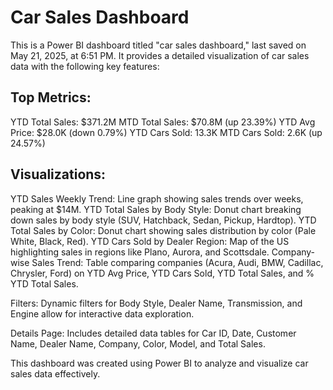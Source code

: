 # Car Sales Dashboard
This is a Power BI dashboard titled "car sales dashboard," last saved on May 21, 2025, at 6:51 PM. It provides a detailed visualization of car sales data with the following key features:

## Top Metrics: 

YTD Total Sales: $371.2M
MTD Total Sales: $70.8M (up 23.39%)
YTD Avg Price: $28.0K (down 0.79%)
YTD Cars Sold: 13.3K
MTD Cars Sold: 2.6K (up 24.57%)


## Visualizations:

YTD Sales Weekly Trend: Line graph showing sales trends over weeks, peaking at $14M.
YTD Total Sales by Body Style: Donut chart breaking down sales by body style (SUV, Hatchback, Sedan, Pickup, Hardtop).
YTD Total Sales by Color: Donut chart showing sales distribution by color (Pale White, Black, Red).
YTD Cars Sold by Dealer Region: Map of the US highlighting sales in regions like Plano, Aurora, and Scottsdale.
Company-wise Sales Trend: Table comparing companies (Acura, Audi, BMW, Cadillac, Chrysler, Ford) on YTD Avg Price, YTD Cars Sold, YTD Total Sales, and % YTD Total Sales.


Filters: Dynamic filters for Body Style, Dealer Name, Transmission, and Engine allow for interactive data exploration.

Details Page: Includes detailed data tables for Car ID, Date, Customer Name, Dealer Name, Company, Color, Model, and Total Sales.


This dashboard was created using Power BI to analyze and visualize car sales data effectively.
